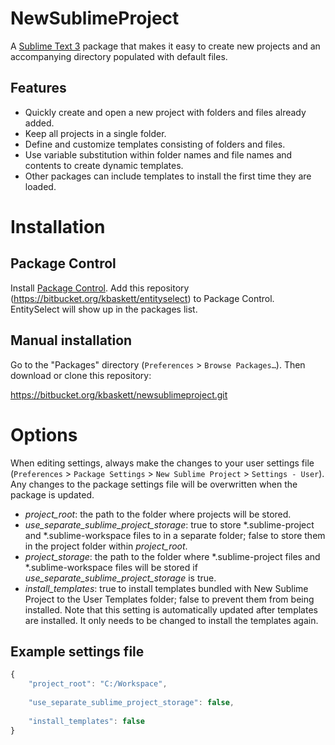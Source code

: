 # NewSublimeProject

A [Sublime Text 3](http://www.sublimetext.com/) package that makes it easy to create new projects and an accompanying directory populated with default files.


## Features

*   Quickly create and open a new project with folders and files already added.
*   Keep all projects in a single folder.
*   Define and customize templates consisting of folders and files.
*   Use variable substitution within folder names and file names and contents to create dynamic templates.
*   Other packages can include templates to install the first time they are loaded.


# Installation

## Package Control

Install [Package Control](http://wbond.net/sublime_packages/package_control). Add this repository (https://bitbucket.org/kbaskett/entityselect) to Package Control. EntitySelect will show up in the packages list.

## Manual installation

Go to the "Packages" directory (`Preferences` > `Browse Packages…`). Then download or clone this repository:

https://bitbucket.org/kbaskett/newsublimeproject.git


# Options

When editing settings, always make the changes to your user settings file (`Preferences` > `Package Settings` > `New Sublime Project` > `Settings - User`). Any changes to the package settings file will be overwritten when the package is updated.

*    *project_root*: the path to the folder where projects will be stored.
*    *use_separate_sublime_project_storage*: true to store \*.sublime-project and \*.sublime-workspace files to in a separate folder; false to store them in the project folder within *project_root*.
*    *project_storage*: the path to the folder where \*.sublime-project files and \*.sublime-workspace files will be stored if *use_separate_sublime_project_storage* is true.
*    *install_templates*: true to install templates bundled with New Sublime Project to the User Templates folder; false to prevent them from being installed. Note that this setting is automatically updated after templates are installed. It only needs to be changed to install the templates again.

## Example settings file

```javascript
{
    "project_root": "C:/Workspace",
    
    "use_separate_sublime_project_storage": false,
    
    "install_templates": false
}
```

